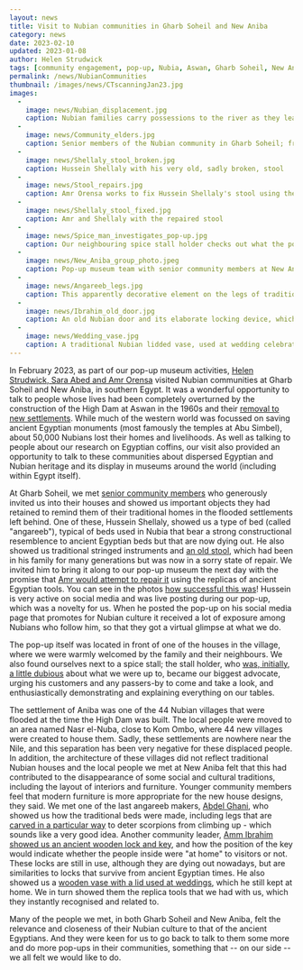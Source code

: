 ```yaml
---
layout: news
title: Visit to Nubian communities in Gharb Soheil and New Aniba
category: news
date: 2023-02-10
updated: 2023-01-08
author: Helen Strudwick
tags: [community engagement, pop-up, Nubia, Aswan, Gharb Soheil, New Aniba]
permalink: /news/NubianCommunities
thumbnail: /images/news/CTscanningJan23.jpg
images:
  -
    image: news/Nubian_displacement.jpg
    caption: Nubian families carry possessions to the river as they leave their homes (image from https://raseef22.net/article/1074777-nubia-and-the-nubians-the-untold-story).
  -
    image: news/Community_elders.jpg
    caption: Senior members of the Nubian community in Gharb Soheil; from left to right, Amm Bashir, Hussein Shellaly and Haj Omar
  -
    image: news/Shellaly_stool_broken.jpg
    caption: Hussein Shellaly with his very old, sadly broken, stool
  -
    image: news/Stool_repairs.jpg
    caption: Amr Orensa works to fix Hussein Shellaly's stool using the replicas of ancient Egyptian tools from the pop-up museum.
  -
    image: news/Shellaly_stool_fixed.jpg
    caption: Amr and Shellaly with the repaired stool
  -
    image: news/Spice_man_investigates_pop-up.jpg
    caption: Our neighbouring spice stall holder checks out what the pop-up museum is all about, before becoming our biggest advocate.
  -
    image: news/New_Aniba_group_photo.jpeg
    caption: Pop-up museum team with senior community members at New Aniba; left, Abdel Ghani and right, Amm Ibrahim)
  -
    image: news/Angareeb_legs.jpg
    caption: This apparently decorative element on the legs of traditional angareeb beds is intended to stop scorpions climbing up.
  -
    image: news/Ibrahim_old_door.jpg
    caption: An old Nubian door and its elaborate locking device, which shows whether the inhabitants are at home (ready to receive guests), at home (not ready to receive guests), or out.
  -
    image: news/Wedding_vase.jpg
    caption: A traditional Nubian lidded vase, used at wedding celebrations
---
```


In February 2023, as part of our pop-up museum activities, [Helen Strudwick, Sara Abed and Amr Orensa](https://egyptiancoffins.org/team/) visited 
Nubian communities at Gharb Soheil and New Aniba, in southern Egypt. It was a wonderful opportunity to talk to people whose lives had been completely
overturned by the construction of the High Dam at Aswan in the 1960s and their 
[removal to new settlements](https://egyptiancoffins.org/images/news/Nubian_displacement.jpg). While much of the western world was focussed 
on saving ancient Egyptian monuments (most famously the temples at Abu Simbel), about 50,000 Nubians lost their homes and livelihoods. As well as
talking to people about our research on Egyptian coffins, our visit also provided an opportunity to talk to these communities about dispersed 
Egyptian and Nubian heritage and its display in museums around the world (including within Egypt itself).  

At Gharb Soheil, we met [senior community members](https://egyptiancoffins.org/images/news/Community_elders.jpg) who generously invited us into their
houses and showed us important objects they had retained to remind them of their traditional homes
in the flooded settlements left behind. One of these, Hussein Shellaly, showed us a type of bed (called "angareeb"), typical of beds used in Nubia that
bear a strong constructional resemblence to ancient Egyptian beds but that are now dying out. He also showed us traditional stringed instruments and
[an old stool](https://egyptiancoffins.org/images/news/Shellaly_stool_broken.jpg), which had been in his family for many generations but was now in 
a sorry state of repair. We invited him to bring it along to our pop-up museum the next day with the promise that 
[Amr would attempt to repair it](https://egyptiancoffins.org/images/news/Stool_repairs.jpg) using the replicas of ancient Egyptian tools. You can see 
in the photos [how successful this was](https://egyptiancoffins.org/images/news/Shellaly_stool_fixed.jpg)! Hussein is very active on social media and 
was live posting during our pop-up, which was a novelty for us. When he posted the pop-up on his social media page that promotes for Nubian culture it 
received a lot of exposure among Nubians who follow him, so that they got a virtual glimpse at what we do. 

The pop-up itself was located in front of one of the houses in the village,
where we were warmly welcomed by the family and their neighbours. We also found ourselves next to a spice stall; the stall holder, who 
[was, initially, a little dubious](https://egyptiancoffins.org/images/news/Spice_man_investigates_pop-up.jpg) about what we were up to, became our 
biggest advocate, urging his customers and any passers-by to come and take a look, and enthusiastically demonstrating and explaining everything on 
our tables.

The settlement of Aniba was one of the 44 Nubian villages that were flooded at the time the High Dam was built. The local people were moved to an 
area named Nasr el-Nuba, close to Kom Ombo, where 44 new villages were created to house them. Sadly, these settlements are nowhere near the Nile, 
and this separation has been very negative for these displaced people. In addition, the architecture of these villages did not 
reflect traditional Nubian houses and the local people we met at New Aniba felt that this had contributed to the disappearance of some social and 
cultural traditions, including the layout of interiors and furniture. Younger community members feel that modern furniture is more appropriate for the 
new house designs, they said. We met one of the last angareeb makers, 
[Abdel Ghani](https://egyptiancoffins.org/images/news/New_Aniba_group_photo.jpeg), who showed us how the traditional beds were made, including legs 
that are [carved in a particular way](https://egyptiancoffins.org/images/news/Angareeb_legs.jpg) to deter scorpions from climbing up - which sounds 
like a very good idea. Another community leader, 
[Amm Ibrahim showed us an ancient wooden lock and key](https://egyptiancoffins.org/images/news/Ibrahim_old_door.jpg), and how the position of the key 
would indicate whether the people inside were "at home" to visitors or not. These locks are still in use, although they are dying out nowadays, but 
are similarities to locks that survive from ancient Egyptian times. He also showed us a 
[wooden vase with a lid used at weddings](https://egyptiancoffins.org/images/news/Wedding_vase.jpg), which he still kept at home. 
We in turn showed them the replica tools that we had with us, which they instantly recognised and related to.

Many of the people we met, in both Gharb Soheil and New Aniba, felt the relevance and closeness of their Nubian culture to that of the ancient
Egyptians. And they were keen for us to go back to talk to them some more and do more pop-ups in their communities, something that 
-- on our side -- we all felt we would like to do.


